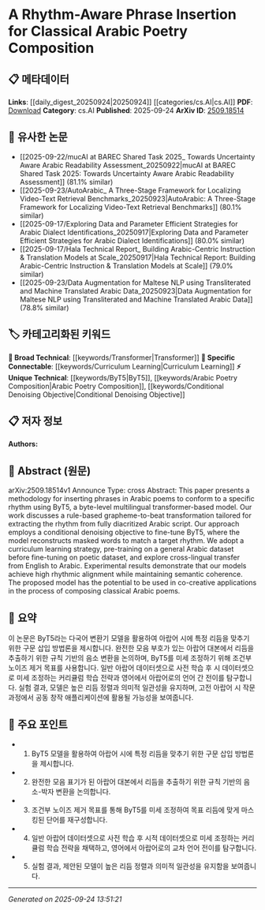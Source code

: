 <!-- KEYWORD_LINKING_METADATA:
{
  "processed_timestamp": "2025-09-24T13:51:21.815606",
  "vocabulary_version": "1.0",
  "selected_keywords": [
    "ByT5",
    "Arabic Poetry Composition",
    "Transformer",
    "Conditional Denoising Objective",
    "Curriculum Learning"
  ],
  "rejected_keywords": [],
  "similarity_scores": {
    "ByT5": 0.78,
    "Arabic Poetry Composition": 0.82,
    "Transformer": 0.85,
    "Conditional Denoising Objective": 0.7,
    "Curriculum Learning": 0.78
  },
  "extraction_method": "AI_prompt_based",
  "budget_applied": true,
  "candidates_json": {
    "candidates": [
      {
        "surface": "ByT5",
        "canonical": "ByT5",
        "aliases": [
          "Byte-Level T5"
        ],
        "category": "unique_technical",
        "rationale": "ByT5 is a specific model used in the study, crucial for understanding the methodology.",
        "novelty_score": 0.75,
        "connectivity_score": 0.65,
        "specificity_score": 0.85,
        "link_intent_score": 0.78
      },
      {
        "surface": "Arabic Poetry Composition",
        "canonical": "Arabic Poetry Composition",
        "aliases": [
          "Classical Arabic Poetry"
        ],
        "category": "unique_technical",
        "rationale": "This is the primary application domain of the study, linking cultural and technical aspects.",
        "novelty_score": 0.8,
        "connectivity_score": 0.6,
        "specificity_score": 0.9,
        "link_intent_score": 0.82
      },
      {
        "surface": "Transformer-based model",
        "canonical": "Transformer",
        "aliases": [
          "Transformer Model"
        ],
        "category": "broad_technical",
        "rationale": "Transformers are foundational to the model architecture used in the study.",
        "novelty_score": 0.4,
        "connectivity_score": 0.9,
        "specificity_score": 0.7,
        "link_intent_score": 0.85
      },
      {
        "surface": "Conditional Denoising Objective",
        "canonical": "Conditional Denoising Objective",
        "aliases": [
          "Denoising Objective"
        ],
        "category": "unique_technical",
        "rationale": "This objective is key to the model's training process, relevant for technical linkage.",
        "novelty_score": 0.7,
        "connectivity_score": 0.5,
        "specificity_score": 0.8,
        "link_intent_score": 0.7
      },
      {
        "surface": "Curriculum Learning Strategy",
        "canonical": "Curriculum Learning",
        "aliases": [
          "Curriculum Strategy"
        ],
        "category": "specific_connectable",
        "rationale": "Curriculum learning is a strategic approach that enhances model training, relevant for linking learning strategies.",
        "novelty_score": 0.6,
        "connectivity_score": 0.75,
        "specificity_score": 0.7,
        "link_intent_score": 0.78
      }
    ],
    "ban_list_suggestions": [
      "methodology",
      "approach",
      "results",
      "potential"
    ]
  },
  "decisions": [
    {
      "candidate_surface": "ByT5",
      "resolved_canonical": "ByT5",
      "decision": "linked",
      "scores": {
        "novelty": 0.75,
        "connectivity": 0.65,
        "specificity": 0.85,
        "link_intent": 0.78
      }
    },
    {
      "candidate_surface": "Arabic Poetry Composition",
      "resolved_canonical": "Arabic Poetry Composition",
      "decision": "linked",
      "scores": {
        "novelty": 0.8,
        "connectivity": 0.6,
        "specificity": 0.9,
        "link_intent": 0.82
      }
    },
    {
      "candidate_surface": "Transformer-based model",
      "resolved_canonical": "Transformer",
      "decision": "linked",
      "scores": {
        "novelty": 0.4,
        "connectivity": 0.9,
        "specificity": 0.7,
        "link_intent": 0.85
      }
    },
    {
      "candidate_surface": "Conditional Denoising Objective",
      "resolved_canonical": "Conditional Denoising Objective",
      "decision": "linked",
      "scores": {
        "novelty": 0.7,
        "connectivity": 0.5,
        "specificity": 0.8,
        "link_intent": 0.7
      }
    },
    {
      "candidate_surface": "Curriculum Learning Strategy",
      "resolved_canonical": "Curriculum Learning",
      "decision": "linked",
      "scores": {
        "novelty": 0.6,
        "connectivity": 0.75,
        "specificity": 0.7,
        "link_intent": 0.78
      }
    }
  ]
}
-->

# A Rhythm-Aware Phrase Insertion for Classical Arabic Poetry Composition

## 📋 메타데이터

**Links**: [[daily_digest_20250924|20250924]] [[categories/cs.AI|cs.AI]]
**PDF**: [Download](https://arxiv.org/pdf/2509.18514.pdf)
**Category**: cs.AI
**Published**: 2025-09-24
**ArXiv ID**: [2509.18514](https://arxiv.org/abs/2509.18514)

## 🔗 유사한 논문
- [[2025-09-22/mucAI at BAREC Shared Task 2025_ Towards Uncertainty Aware Arabic Readability Assessment_20250922|mucAI at BAREC Shared Task 2025: Towards Uncertainty Aware Arabic Readability Assessment]] (81.1% similar)
- [[2025-09-23/AutoArabic_ A Three-Stage Framework for Localizing Video-Text Retrieval Benchmarks_20250923|AutoArabic: A Three-Stage Framework for Localizing Video-Text Retrieval Benchmarks]] (80.1% similar)
- [[2025-09-17/Exploring Data and Parameter Efficient Strategies for Arabic Dialect Identifications_20250917|Exploring Data and Parameter Efficient Strategies for Arabic Dialect Identifications]] (80.0% similar)
- [[2025-09-17/Hala Technical Report_ Building Arabic-Centric Instruction & Translation Models at Scale_20250917|Hala Technical Report: Building Arabic-Centric Instruction & Translation Models at Scale]] (79.0% similar)
- [[2025-09-23/Data Augmentation for Maltese NLP using Transliterated and Machine Translated Arabic Data_20250923|Data Augmentation for Maltese NLP using Transliterated and Machine Translated Arabic Data]] (78.8% similar)

## 🏷️ 카테고리화된 키워드
**🧠 Broad Technical**: [[keywords/Transformer|Transformer]]
**🔗 Specific Connectable**: [[keywords/Curriculum Learning|Curriculum Learning]]
**⚡ Unique Technical**: [[keywords/ByT5|ByT5]], [[keywords/Arabic Poetry Composition|Arabic Poetry Composition]], [[keywords/Conditional Denoising Objective|Conditional Denoising Objective]]

## 📋 저자 정보

**Authors:** 

## 📄 Abstract (원문)

arXiv:2509.18514v1 Announce Type: cross 
Abstract: This paper presents a methodology for inserting phrases in Arabic poems to conform to a specific rhythm using ByT5, a byte-level multilingual transformer-based model. Our work discusses a rule-based grapheme-to-beat transformation tailored for extracting the rhythm from fully diacritized Arabic script. Our approach employs a conditional denoising objective to fine-tune ByT5, where the model reconstructs masked words to match a target rhythm. We adopt a curriculum learning strategy, pre-training on a general Arabic dataset before fine-tuning on poetic dataset, and explore cross-lingual transfer from English to Arabic. Experimental results demonstrate that our models achieve high rhythmic alignment while maintaining semantic coherence. The proposed model has the potential to be used in co-creative applications in the process of composing classical Arabic poems.

## 📝 요약

이 논문은 ByT5라는 다국어 변환기 모델을 활용하여 아랍어 시에 특정 리듬을 맞추기 위한 구문 삽입 방법론을 제시합니다. 완전한 모음 부호가 있는 아랍어 대본에서 리듬을 추출하기 위한 규칙 기반의 음소 변환을 논의하며, ByT5를 미세 조정하기 위해 조건부 노이즈 제거 목표를 사용합니다. 일반 아랍어 데이터셋으로 사전 학습 후 시 데이터셋으로 미세 조정하는 커리큘럼 학습 전략과 영어에서 아랍어로의 언어 간 전이를 탐구합니다. 실험 결과, 모델은 높은 리듬 정렬과 의미적 일관성을 유지하며, 고전 아랍어 시 작문 과정에서 공동 창작 애플리케이션에 활용될 가능성을 보여줍니다.

## 🎯 주요 포인트

- 1. ByT5 모델을 활용하여 아랍어 시에 특정 리듬을 맞추기 위한 구문 삽입 방법론을 제시합니다.
- 2. 완전한 모음 표기가 된 아랍어 대본에서 리듬을 추출하기 위한 규칙 기반의 음소-박자 변환을 논의합니다.
- 3. 조건부 노이즈 제거 목표를 통해 ByT5를 미세 조정하여 목표 리듬에 맞게 마스킹된 단어를 재구성합니다.
- 4. 일반 아랍어 데이터셋으로 사전 학습 후 시적 데이터셋으로 미세 조정하는 커리큘럼 학습 전략을 채택하고, 영어에서 아랍어로의 교차 언어 전이를 탐구합니다.
- 5. 실험 결과, 제안된 모델이 높은 리듬 정렬과 의미적 일관성을 유지함을 보여줍니다.


---

*Generated on 2025-09-24 13:51:21*